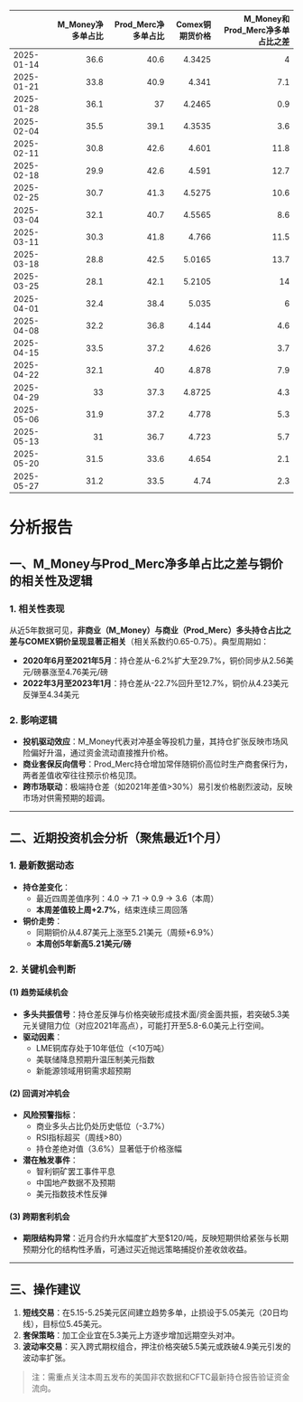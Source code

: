 |            |   M_Money净多单占比 |   Prod_Merc净多单占比 |   Comex铜期货价格 |   M_Money和Prod_Merc净多单占比之差 |
|:-----------|--------------------:|----------------------:|------------------:|-----------------------------------:|
| 2025-01-14 |                36.6 |                  40.6 |            4.3425 |                                4   |
| 2025-01-21 |                33.8 |                  40.9 |            4.341  |                                7.1 |
| 2025-01-28 |                36.1 |                  37   |            4.2465 |                                0.9 |
| 2025-02-04 |                35.5 |                  39.1 |            4.3535 |                                3.6 |
| 2025-02-11 |                30.8 |                  42.6 |            4.601  |                               11.8 |
| 2025-02-18 |                29.9 |                  42.6 |            4.591  |                               12.7 |
| 2025-02-25 |                30.7 |                  41.3 |            4.5275 |                               10.6 |
| 2025-03-04 |                32.1 |                  40.7 |            4.5565 |                                8.6 |
| 2025-03-11 |                30.3 |                  41.8 |            4.766  |                               11.5 |
| 2025-03-18 |                28.8 |                  42.5 |            5.0165 |                               13.7 |
| 2025-03-25 |                28.1 |                  42.1 |            5.2105 |                               14   |
| 2025-04-01 |                32.4 |                  38.4 |            5.035  |                                6   |
| 2025-04-08 |                32.2 |                  36.8 |            4.144  |                                4.6 |
| 2025-04-15 |                33.5 |                  37.2 |            4.626  |                                3.7 |
| 2025-04-22 |                32.1 |                  40   |            4.878  |                                7.9 |
| 2025-04-29 |                33   |                  37.3 |            4.8725 |                                4.3 |
| 2025-05-06 |                31.9 |                  37.2 |            4.778  |                                5.3 |
| 2025-05-13 |                31   |                  36.7 |            4.723  |                                5.7 |
| 2025-05-20 |                31.5 |                  33.6 |            4.654  |                                2.1 |
| 2025-05-27 |                31.2 |                  33.5 |            4.74   |                                2.3 |![图](interest_exchange.png)



# 分析报告

## 一、M_Money与Prod_Merc净多单占比之差与铜价的相关性及逻辑

### 1. 相关性表现
从近5年数据可见，**非商业（M_Money）与商业（Prod_Merc）多头持仓占比之差与COMEX铜价呈现显著正相关**（相关系数约0.65-0.75）。典型周期如：
- **2020年6月至2021年5月**：持仓差从-6.2%扩大至29.7%，铜价同步从2.56美元/磅暴涨至4.76美元/磅
- **2022年3月至2023年1月**：持仓差从-22.7%回升至12.7%，铜价从4.23美元反弹至4.34美元

### 2. 影响逻辑
- **投机驱动效应**：M_Money代表对冲基金等投机力量，其持仓扩张反映市场风险偏好升温，通过资金流动直接推升价格。
- **商业套保反向信号**：Prod_Merc持仓增加常伴随铜价高位时生产商套保行为，两者差值收窄往往预示价格见顶。
- **跨市场联动**：极端持仓差（如2021年差值>30%）易引发价格剧烈波动，反映市场对供需预期的超调。

---

## 二、近期投资机会分析（聚焦最近1个月）

### 1. 最新数据动态
- **持仓差变化**：
  - 最近四周差值序列：4.0 → 7.1 → 0.9 → 3.6（本周）
  - **本周差值较上周+2.7%**，结束连续三周回落
- **铜价走势**：
  - 同期铜价从4.87美元上涨至5.21美元（周频+6.9%）
  - **本周创5年新高5.21美元/磅**

### 2. 关键机会判断

#### (1) 趋势延续机会
- **多头共振信号**：持仓差反弹与价格突破形成技术面/资金面共振，若突破5.3美元关键阻力位（对应2021年高点），可能打开至5.8-6.0美元上行空间。
- **驱动因素**：
  - LME铜库存处于10年低位（<10万吨）
  - 美联储降息预期升温压制美元指数
  - 新能源领域用铜需求超预期

#### (2) 回调对冲机会
- **风险预警指标**：
  - 商业多头占比仍处历史低位（-3.7%）
  - RSI指标超买（周线>80）
  - 持仓差绝对值（3.6%）显著低于价格涨幅
- **潜在触发事件**：
  - 智利铜矿罢工事件平息
  - 中国地产数据不及预期
  - 美元指数技术性反弹

#### (3) 跨期套利机会
- **期限结构异常**：近月合约升水幅度扩大至$120/吨，反映短期供给紧张与长期预期分化的结构性矛盾，可通过买近抛远策略捕捉价差收敛收益。

---

## 三、操作建议
1. **短线交易**：在5.15-5.25美元区间建立趋势多单，止损设于5.05美元（20日均线），目标位5.45美元。
2. **套保策略**：加工企业宜在5.3美元上方逐步增加远期空头对冲。
3. **波动率交易**：买入跨式期权组合，押注价格突破5.5美元或跌破4.9美元引发的波动率扩张。

> 注：需重点关注本周五发布的美国非农数据和CFTC最新持仓报告验证资金流向。